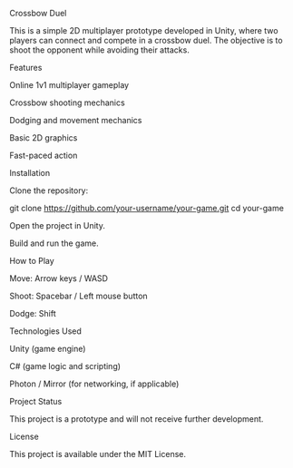 Crossbow Duel

This is a simple 2D multiplayer prototype developed in Unity, where two players can connect and compete in a crossbow duel. The objective is to shoot the opponent while avoiding their attacks.

Features

Online 1v1 multiplayer gameplay

Crossbow shooting mechanics

Dodging and movement mechanics

Basic 2D graphics

Fast-paced action

Installation

Clone the repository:

git clone https://github.com/your-username/your-game.git
cd your-game

Open the project in Unity.

Build and run the game.

How to Play

Move: Arrow keys / WASD

Shoot: Spacebar / Left mouse button

Dodge: Shift

Technologies Used

Unity (game engine)

C# (game logic and scripting)

Photon / Mirror (for networking, if applicable)

Project Status

This project is a prototype and will not receive further development.

License

This project is available under the MIT License.

